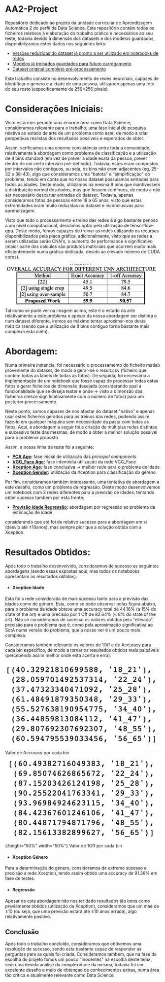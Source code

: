 # AA2-Project
Repositório dedicado ao projeto da unidade curricular de Aprendizagem Automática 2 do perfil de Data Science. Este repositório contém todos os ficheiros relativos à elaboração do trabalho prático e necessários ao seu teste, todavia devido à dimensão dos datasets e dos modelos guardados, disponibilizamos estes dados nos seguintes links:
  * [Versões reduzidas do dataset já pronto a ser utilizado em notebooks de redes](https://drive.google.com/drive/folders/1qb2-IsXkw4G-dug9CNsiD_-8PtruLJYU?usp=sharing)
  * [Modelos já treinados guardados para futuro carregamento](https://drive.google.com/drive/folders/1pg_f4ER_v8yb7BHu3CNvHjBCAqFC6AV7?usp=sharing)
  * [Dataset original completo pré-processamento](https://data.vision.ee.ethz.ch/cvl/rrothe/imdb-wiki/)

Este trabalho consiste no desenvolvimento de redes neuronais, capazes de identificar o genero e a idade de uma pessoa, utilizando apenas uma foto do seu rosto (especificamente de 256*256 pixeis).

# Considerações Iniciais:
Visto estarmos perante uma enorme área como Data Science, consideramos relevante para o trabalho, uma fase inicial de pesquisa relativa ao estado da arte de um problema como este, de modo a criar perspetivas realistas dos resultados possiveis e esperados de obter.

Assim, verificamos uma enorme consistência entre toda a comunidade, relativamente à abordagem como problema de classificação e a utilização de 8 bins standard (em vez de prever a idade exata da pessoa, prever dentro de um certo intervalo pré-definido).
Todavia, estes eram compostos por intervalos não contíguos, ou seja, os bins não eram adjacentes (eg, 25-32 e 38-43), algo que consideramos uma "batota" e "simplificação" do problema, tendo em conta que no nosso dataset possuiamos entradas para todos as idades. Deste modo, utilizamos na mesma 8 bins que mantivessem a distribuição normal dos dados, mas que fossem contínuos, de modo a não ser necessário descartar entradas do dataset. Todavia, apenas consideramos fotos de pessoas entre 18 a 65 anos, visto que estas extremidades eram muito reduzidas no dataset e inconclusivas para aprendizagem.

Visto que todo o processamento e treino das redes é algo bastante penoso a um nivel computacional, decidimos optar pela utilização de tensorflow-gpu. Deste modo, fomos capazes de treinar as redes utilizando os recursos disponibilizados pela placa gráfica, adicionalmente, visto que as redes a serem utilizadas serão CNN's, o aumento de performance é significativo (maior parte dos calculos são produtos matriciais que ocorrem muito mais eficientemente numa gráfica dedicada, devido ao elevado número de CUDA cores).

![sota](./img/SotA.png)
Tal como se pode ver na imagem acima, este é o estado da arte relativamente a este problema e apesar da nossa abordagem ser distinta e num dataset diferente, iremos ao máximo tentar aproximar-nos desta métrica (sendo que a utilização de 8 bins contíguo torna bastante mais complexa esta meta).

# Abordagem:
Numa primeira instancia, foi necessário o processamento do ficheiro matlab proveniente do dataset, de modo a gerar-se o result.csv (ficheiro que contem todas as labels de todas as fotos). De seguida, foi necessária a implementação de um notebook que fosse capaz de processar todas estas fotos e gerar ficheiros de dimensão desejada (considerando qual a funcionalidade que se deseja testar e onde -> visto a dimensão dos ficheiros cresce significativamente com o número de fotos) para um posterior processamento.

Neste ponto, somos capazes de nos afastar do dataset "nativo" e apenas usar estes ficheiros gerados para os treinos das redes, podendo assim faze-lo em qualquer máquina sem necessidade da pasta com todas as fotos. Aqui, a abordagem a seguir foi a criação de múltiplas redes distintas e sucessivo teste das mesmas, de modo a obter a melhor solução possível para o problema proposto. 

Assim, a nossa linha de teste foi a seguinte:
* **[PCA Age](https://github.com/Eddy32/AA2-Project/blob/master/PCAAge.ipynb):** fase inicial de utilização das *principal components*
*  **[VGG_Face Age](https://github.com/Eddy32/AA2-Project/blob/master/VGGFaceAge.ipynb):** fase intemédia utilização da rede VGG_Face
*  **[Xception Age](https://github.com/Eddy32/AA2-Project/blob/master/XceptionAge.ipynb):** fase conclusiva -> melhor rede para o problema de idade
*  **[Xception Gender](https://github.com/Eddy32/AA2-Project/blob/master/GenderXception.ipynb):** utilização da Xception para classificação do géreno

Por fim, consideramos também interessante, uma tentativa de abordagem a este desafio, como um problema de regressão. Deste modo desenvolvemos um notebook com 2 redes diferentes para a previsão de idades, tentando obter sucesso também por esta frente:
*  **[Previsão Idade Regressão](https://github.com/Eddy32/AA2-Project/blob/master/AgeEstimationRegression.ipynb):** abordagem por regressão ao problema de estimação de idade



considerando que até foi de relativo sucesso para a abordagem em si (desvio até ±10anos), mas sempre pior que a solução obtida com a Xception.

# Resultados Obtidos:
Após todo o trabalho desenvolvido, consideramos de sucesso as seguintes abordagens (sendo essas expostas aqui, mas todos os notebooks apresentam os resultados obtidos):
* #### Xception Idade

Esta foi a rede considerada de mais sucesso tanto para a previsão das idades como de género. Esta, como se pode observar pelas figura abaixo, para o problema de idade obteve uma accuracy total de 44.16% (a 15% do state of the art) e uma precisão por 1 Off de 82.64% (< 8% do state of the art). Não só consideramos de sucesso os valores obtidos pela "elevada" precisão para o problema que é, como pela aproximação significativa ao SotA numa versão do problema, que a nosso ver é um pouco mais complexa.



Consideramos também relevante os valores de 1Off e de Accuracy para cada bin específico, de modo a tornar os resultados obtidos mais palpáveis (percebendo assim melhor onde esta acerta e erra).

![accBC](./img/accBC.png) Valor de Accuracy por cada bin ![1offBC](./img/1OffBC.png){:height="50%" width="50%"} Valor de 1Off por cada bin

* #### Xception Género

Para a determinação do género, consideramos de extremo sucesso e precisão a rede Xception, tendo assim obtido uma accuracy de 91.38% em fase de testes.

* #### Regressão
Apesar de esta abordagem não nos ter dado resultados tão bons como previamente obtidos (utlização da Xception), consideramos que um mae de ±10 (ou seja, que uma previsão estará até ±10 anos errada), algo relativamente positivo. 

## Conclusão
Após todo o trabalho concluído, consideramos que obtivemos uma resolução de sucesso, sendo esta bastante capaz de responder as perguntas para as quais foi criada. Consideramos também, que na fase de escolha do projeto fomos um pouco "inocentes" na escolha deste tema, sem uma devida análise da complexidade da mesma, todavia foi um excelente desafio e meio de obtençao de conhecimentos extras, numa área tão crítica e atualmente relevante como Data Science.

